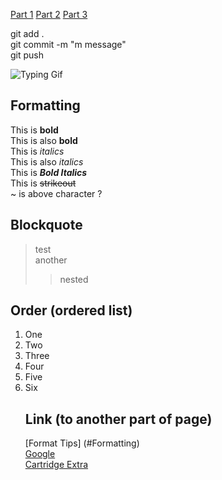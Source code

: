 [Part 1](./Part_01/test.md)
[Part 2](./Part_02/Part_02.md)
[Part 3](./Part_03/Part_03_Markdown.md)

git add . <br>
git commit -m "m message" <br>
git push <br>



![Typing Gif](https://makeagif.com/gif/first-time-on-pc-after-using-typewriter-funny-video-6DyEZ_)

## Formatting

This is **bold** <br>
This is also __bold__ <br>
This is *italics* <br>
This is also _italics_ <br>
This is ***Bold Italics*** <br>
This is ~~strikeout~~ <br>
~ is above character ? <br>

## Blockquote
> test <br>
> another <br>
>> nested <br>

## Order (ordered list)
<ol>
 <li>One</li>
 <li>Two</li>
 <li>Three</li>
 <li>Four</li>
 <li>Five</li>
 <li>Six</li>

 ## Link (to another part of page)
 [Format Tips] (#Formatting)<br>
 [Google](http://www.google.com/)<br>
 [Cartridge Extra](https://www.cartrigeextra.com.au/)



